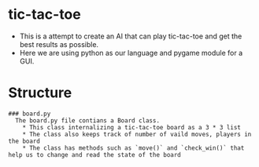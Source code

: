 # tic-tac-toe
- This is a attempt to create an AI that can play tic-tac-toe and get the best results as possible.
- Here we are using python as our language and pygame module for a GUI.

# Structure 
    ### board.py
      The board.py file contians a Board class.
        * This class internalizing a tic-tac-toe board as a 3 * 3 list 
        * The class also keeps track of number of vaild moves, players in the board 
        * The class has methods such as `move()` and `check_win()` that help us to change and read the state of the board 
    


